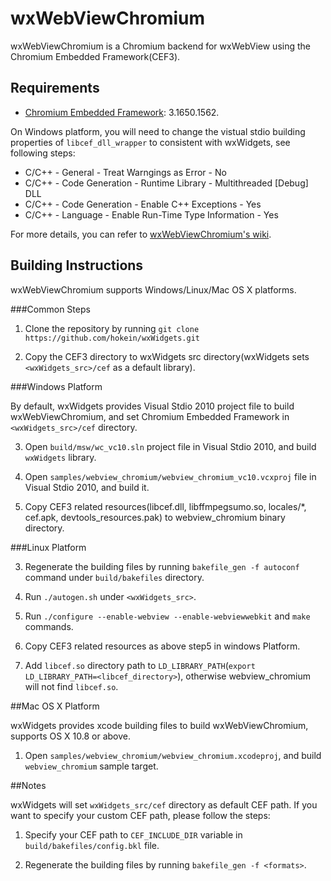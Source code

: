 # wxWebViewChromium

wxWebViewChromium is a Chromium backend for wxWebView using the Chromium
Embedded Framework(CEF3).

## Requirements

* [Chromium Embedded Framework][1]: 3.1650.1562.

On Windows platform, you will need to change the vistual stdio building
properties of `libcef_dll_wrapper` to consistent with wxWidgets, see following steps:

  * C/C++ - General - Treat Warngings as Error - No
  * C/C++ - Code Generation - Runtime Library - Multithreaded [Debug] DLL
  * C/C++ - Code Generation - Enable C++ Exceptions - Yes
  * C/C++ - Language - Enable Run-Time Type Information - Yes

For more details, you can refer to [wxWebViewChromium's wiki](https://github.com/wxWidgets/wxWebViewChromium/wiki/Windows-Build). 

## Building Instructions 

wxWebViewChromium supports Windows/Linux/Mac OS X platforms.

###Common Steps

1. Clone the repository by running `git clone https://github.com/hokein/wxWidgets.git` 

2. Copy the CEF3 directory to wxWidgets src directory(wxWidgets sets `<wxWidgets_src>/cef` as a default library).

###Windows Platform

By default, wxWidgets provides Visual Stdio 2010 project file to build wxWebViewChromium, and set Chromium Embedded Framework in `<wxWidgets_src>/cef` directory.

3. Open `build/msw/wc_vc10.sln` project file in Visual Stdio 2010, and build `wxWidgets` library. 

4. Open `samples/webview_chromium/webview_chromium_vc10.vcxproj` file in Visual Stdio 2010, and build it.

5. Copy CEF3 related resources(libcef.dll, libffmpegsumo.so, locales/*, cef.apk, devtools_resources.pak) to webview_chromium binary directory.


###Linux Platform

3. Regenerate the building files by running `bakefile_gen -f autoconf` command under `build/bakefiles` directory.

4. Run `./autogen.sh` under `<wxWidgets_src>`.

5. Run `./configure --enable-webview --enable-webviewwebkit` and `make` commands.

6. Copy CEF3 related resources as above step5 in windows Platform.

7. Add `libcef.so` directory path to `LD_LIBRARY_PATH`(`export LD_LIBRARY_PATH=<libcef_directory>`),
otherwise webview_chromium will not find `libcef.so`.


##Mac OS X Platform

wxWidgets provides xcode building files to build wxWebViewChromium, supports OS X 10.8 or above.

1. Open `samples/webview_chromium/webview_chromium.xcodeproj`, and build `webview_chromium` sample target. 


##Notes

wxWidgets will set `wxWidgets_src/cef` directory as default CEF path.  If you want to specify your custom CEF path, please follow the steps:

1. Specify your CEF path to `CEF_INCLUDE_DIR` variable in `build/bakefiles/config.bkl` file.

2. Regenerate the building files by running `bakefile_gen -f <formats>`.

[1]: http://code.google.com/p/chromiumembedded/
